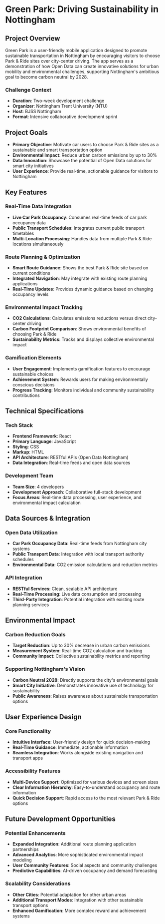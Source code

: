 # Green Park: Driving Sustainability in Nottingham

## Project Overview

Green Park is a user-friendly mobile application designed to promote sustainable transportation in Nottingham by encouraging visitors to choose Park & Ride sites over city-center driving. The app serves as a demonstration of how Open Data can create innovative solutions for urban mobility and environmental challenges, supporting Nottingham's ambitious goal to become carbon neutral by 2028.

### Challenge Context
- **Duration**: Two-week development challenge
- **Organizer**: Nottingham Trent University (NTU)
- **Host**: BJSS Nottingham
- **Format**: Intensive collaborative development sprint

## Project Goals

- **Primary Objective**: Motivate car users to choose Park & Ride sites as a sustainable and smart transportation option
- **Environmental Impact**: Reduce urban carbon emissions by up to 30%
- **Data Innovation**: Showcase the potential of Open Data solutions for smart city initiatives
- **User Experience**: Provide real-time, actionable guidance for visitors to Nottingham

## Key Features

### Real-Time Data Integration
- **Live Car Park Occupancy**: Consumes real-time feeds of car park occupancy data
- **Public Transport Schedules**: Integrates current public transport timetables
- **Multi-Location Processing**: Handles data from multiple Park & Ride locations simultaneously

### Route Planning & Optimization
- **Smart Route Guidance**: Shows the best Park & Ride site based on current conditions
- **Integrated Navigation**: May integrate with existing route planning applications
- **Real-Time Updates**: Provides dynamic guidance based on changing occupancy levels

### Environmental Impact Tracking
- **CO2 Calculations**: Calculates emissions reductions versus direct city-center driving
- **Carbon Footprint Comparison**: Shows environmental benefits of choosing Park & Ride
- **Sustainability Metrics**: Tracks and displays collective environmental impact

### Gamification Elements
- **User Engagement**: Implements gamification features to encourage sustainable choices
- **Achievement System**: Rewards users for making environmentally conscious decisions
- **Progress Tracking**: Monitors individual and community sustainability contributions

## Technical Specifications

### Tech Stack
- **Frontend Framework**: React
- **Primary Language**: JavaScript
- **Styling**: CSS
- **Markup**: HTML 
- **API Architecture**: RESTful APIs (Open Data Nottingham)
- **Data Integration**: Real-time feeds and open data sources

### Development Team
- **Team Size**: 4 developers
- **Development Approach**: Collaborative full-stack development
- **Focus Areas**: Real-time data processing, user experience, and environmental impact calculation

## Data Sources & Integration

### Open Data Utilization
- **Car Park Occupancy Data**: Real-time feeds from Nottingham city systems
- **Public Transport Data**: Integration with local transport authority schedules
- **Environmental Data**: CO2 emission calculations and reduction metrics

### API Integration
- **RESTful Services**: Clean, scalable API architecture
- **Real-Time Processing**: Live data consumption and processing
- **Third-Party Integration**: Potential integration with existing route planning services

## Environmental Impact

### Carbon Reduction Goals
- **Target Reduction**: Up to 30% decrease in urban carbon emissions
- **Measurement System**: Real-time CO2 calculation and tracking
- **Community Impact**: Collective sustainability metrics and reporting

### Supporting Nottingham's Vision
- **Carbon Neutral 2028**: Directly supports the city's environmental goals
- **Smart City Initiative**: Demonstrates innovative use of technology for sustainability
- **Public Awareness**: Raises awareness about sustainable transportation options

## User Experience Design

### Core Functionality
- **Intuitive Interface**: User-friendly design for quick decision-making
- **Real-Time Guidance**: Immediate, actionable information
- **Seamless Integration**: Works alongside existing navigation and transport apps

### Accessibility Features
- **Multi-Device Support**: Optimized for various devices and screen sizes
- **Clear Information Hierarchy**: Easy-to-understand occupancy and route information
- **Quick Decision Support**: Rapid access to the most relevant Park & Ride options

## Future Development Opportunities

### Potential Enhancements
- **Expanded Integration**: Additional route planning application partnerships
- **Advanced Analytics**: More sophisticated environmental impact modeling
- **User Community Features**: Social aspects and community challenges
- **Predictive Capabilities**: AI-driven occupancy and demand forecasting

### Scalability Considerations
- **Other Cities**: Potential adaptation for other urban areas
- **Additional Transport Modes**: Integration with other sustainable transport options
- **Enhanced Gamification**: More complex reward and achievement systems
